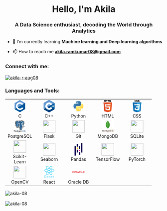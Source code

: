 <h1 align="center">Hello, I'm Akila</h1>
<h3 align="center">A Data Science enthusiast, decoding the World through Analytics</h3>

- 🌱 I’m currently learning **Machine learning and Deep learning algorithms**

- 📫 How to reach me **akila.ramkumar08@gmail.com**

<h3 align="left">Connect with me:</h3>
<p align="left">
<a href="https://linkedin.com/in/akila-r-aug08" target="blank"><img align="center" src="https://raw.githubusercontent.com/rahuldkjain/github-profile-readme-generator/master/src/images/icons/Social/linked-in-alt.svg" alt="akila-r-aug08" height="30" width="40" /></a>
</p>


<h3 align="left">Languages and Tools:</h3>

<table>
  <tr>
    <td align="center" width="80">
      <img src="https://raw.githubusercontent.com/devicons/devicon/master/icons/c/c-original.svg" width="40" height="40"><br>C
    </td>
    <td align="center" width="80">
      <img src="https://raw.githubusercontent.com/devicons/devicon/master/icons/cplusplus/cplusplus-original.svg" width="40" height="40"><br>C++
    </td>
    <td align="center" width="80">
      <img src="https://raw.githubusercontent.com/devicons/devicon/master/icons/python/python-original.svg" width="40" height="40"><br>Python
    </td>
    <td align="center" width="80">
      <img src="https://raw.githubusercontent.com/devicons/devicon/master/icons/html5/html5-original-wordmark.svg" width="40" height="40"><br>HTML
    </td>
    <td align="center" width="80">
      <img src="https://raw.githubusercontent.com/devicons/devicon/master/icons/css3/css3-original-wordmark.svg" width="40" height="40"><br>CSS
    </td>
  </tr>
  <tr>
    <td align="center" width="80">
      <img src="https://raw.githubusercontent.com/devicons/devicon/master/icons/postgresql/postgresql-original-wordmark.svg" width="40" height="40"><br>PostgreSQL
    </td>
    <td align="center" width="80">
      <img src="https://www.vectorlogo.zone/logos/pocoo_flask/pocoo_flask-icon.svg" width="40" height="40"><br>Flask
    </td>
    <td align="center" width="80">
      <img src="https://www.vectorlogo.zone/logos/git-scm/git-scm-icon.svg" width="40" height="40"><br>Git
    </td>
    <td align="center" width="80">
      <img src="https://raw.githubusercontent.com/devicons/devicon/master/icons/mongodb/mongodb-original-wordmark.svg" width="40" height="40"><br>MongoDB
    </td>
    <td align="center" width="80">
      <img src="https://www.vectorlogo.zone/logos/sqlite/sqlite-icon.svg" width="40" height="40"><br>SQLite
    </td>
  </tr>
  <tr>
    <td align="center" width="80">
      <img src="https://upload.wikimedia.org/wikipedia/commons/0/05/Scikit_learn_logo_small.svg" width="40" height="40"><br>Scikit-Learn
    </td>
    <td align="center" width="80">
      <img src="https://seaborn.pydata.org/_images/logo-mark-lightbg.svg" width="40" height="40"><br>Seaborn
    </td>
    <td align="center" width="80">
      <img src="https://raw.githubusercontent.com/devicons/devicon/2ae2a900d2f041da66e950e4d48052658d850630/icons/pandas/pandas-original.svg" width="40" height="40"><br>Pandas
    </td>
    <td align="center" width="80">
      <img src="https://www.vectorlogo.zone/logos/tensorflow/tensorflow-icon.svg" width="40" height="40"><br>TensorFlow
    </td>
    <td align="center" width="80">
      <img src="https://www.vectorlogo.zone/logos/pytorch/pytorch-icon.svg" width="40" height="40"><br>PyTorch
    </td>
  </tr>
  <tr>
    <td align="center" width="80">
      <img src="https://www.vectorlogo.zone/logos/opencv/opencv-icon.svg" width="40" height="40"><br>OpenCV
    </td>
    <td align="center" width="80">
      <img src="https://raw.githubusercontent.com/devicons/devicon/master/icons/react/react-original-wordmark.svg" width="40" height="40"><br>React
    </td>
    <td align="center" width="80">
      <img src="https://raw.githubusercontent.com/devicons/devicon/master/icons/oracle/oracle-original.svg" width="40" height="40"><br>Oracle DB
    </td>
  </tr>
</table>


<p><img align="center" src="https://github-readme-stats.vercel.app/api/top-langs?username=akila-08&show_icons=true&locale=en&layout=compact" alt="akila-08" /></p>

<p><img align="center" src="https://github-readme-streak-stats.herokuapp.com/?user=akila-08&" alt="akila-08" /></p>
